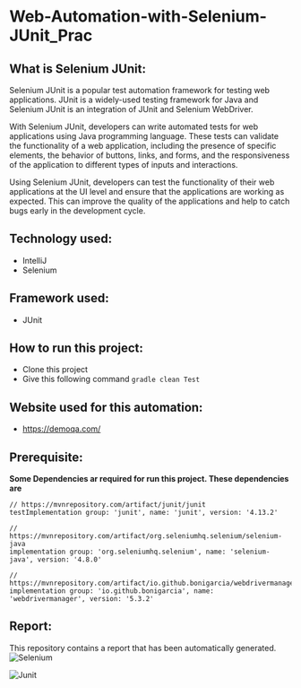 # Web-Automation-with-Selenium-JUnit_Prac

## What is Selenium JUnit:

Selenium JUnit is a popular test automation framework for testing web applications. JUnit is a widely-used testing framework for Java and Selenium JUnit is an integration of JUnit and Selenium WebDriver.

With Selenium JUnit, developers can write automated tests for web applications using Java programming language. These tests can validate the functionality of a web application, including the presence of specific elements, the behavior of buttons, links, and forms, and the responsiveness of the application to different types of inputs and interactions.

Using Selenium JUnit, developers can test the functionality of their web applications at the UI level and ensure that the applications are working as expected. This can improve the quality of the applications and help to catch bugs early in the development cycle.

## Technology used:
- IntelliJ 
- Selenium 
## Framework used:
- JUnit
## How to run this project:
- Clone this project
-  Give this following command ``` gradle clean Test ```

## Website used for this automation:
- https://demoqa.com/

## Prerequisite:
**Some Dependencies ar required for run this project. These dependencies are**

    // https://mvnrepository.com/artifact/junit/junit
    testImplementation group: 'junit', name: 'junit', version: '4.13.2'
    
    // https://mvnrepository.com/artifact/org.seleniumhq.selenium/selenium-java
    implementation group: 'org.seleniumhq.selenium', name: 'selenium-java', version: '4.8.0'
    
    // https://mvnrepository.com/artifact/io.github.bonigarcia/webdrivermanager
    implementation group: 'io.github.bonigarcia', name: 'webdrivermanager', version: '5.3.2'

## Report:

This repository contains a report that has been automatically generated.
![Selenium](https://user-images.githubusercontent.com/123433625/218775737-8f79301b-6611-488c-aec3-b2bbf3276dde.jpg)


![Junit](https://user-images.githubusercontent.com/123433625/218775758-6eaae624-712f-4c84-939c-92a2575a9857.jpg)
